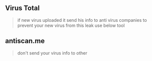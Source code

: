 ## Virus Total
> if new virus uploaded
> it send his info to anti virus companies
> to prevent your new virus from this leak
> use below tool

## antiscan.me
> don't send your virus info to other